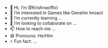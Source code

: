 - 👋 Hi, I’m @Krishnaofficl
- 👀 I’m interested in Games like Genshin Imoact
- 🌱 I’m currently learning ...
- 💞️ I’m looking to collaborate on ...
- 📫 How to reach me ...
- 😄 Pronouns: He/Him
- ⚡ Fun fact: ...

<!---
Krishnaofficl/Krishnaofficl is a ✨ special ✨ repository because its `README.md` (this file) appears on your GitHub profile.
You can click the Preview link to take a look at your changes.
--->
